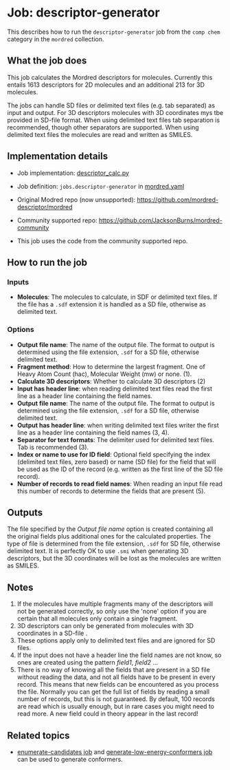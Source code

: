 # Job: descriptor-generator

This describes how to run the `descriptor-generator` job from the `comp chem` category in the `mordred` collection.

## What the job does

This job calculates the Mordred descriptors for molecules.
Currently this entails 1613 descriptors for 2D molecules and an additional 213 for 3D molecules.

The jobs can handle SD files or delimited text files (e.g. tab separated) as input and output.
For 3D descriptors molecules with 3D coordinates mys tbe provided in SD-file format.
When using delimited text files tab separation is recommended, though other separators are supported.
When using delimited text files the molecules are read and written as SMILES.

## Implementation details

* Job implementation: [descriptor_calc.py](/im_mordred/descriptor_calc.py)
* Job definition: `jobs.descriptor-generator` in [mordred.yaml](../mordred.yaml)
* Original Modred repo (now unsupported): https://github.com/mordred-descriptor/mordred
* Community supported repo: https://github.com/JacksonBurns/mordred-community

* This job uses the code from the community supported repo.

## How to run the job

### Inputs

* **Molecules**: The molecules to calculate, in SDF or delimited text files. If the file has a `.sdf`
  extension it is handled as a SD file, otherwise as delimited text.

### Options

* **Output file name**: The name of the output file. The format to output is determined using the file extension, `.sdf` for a SD file, otherwise delimited text.
* **Fragment method**: How to determine the largest fragment. One of Heavy Atom Count (hac), Molecular Weight (mw) or none. (1).
* **Calculate 3D descriptors**: Whether to calculate 3D descriptors (2)
* **Input has header line**: when reading delimited text files read the first line as a header line containing the field names.
* **Output file name**: The name of the output file. The format to output is determined using the file extension, `.sdf` for a SD file, otherwise delimited text.
* **Output has header line**: when writing delimited text files writer the first line as a header line containing the field names (3, 4).
* **Separator for text formats**:  The delimiter used for delimited text files. Tab is recommended (3).
* **Index or name to use for ID field**:  Optional field specifying the index (delimited text files, zero based) or name (SD file) for the field that will be used as the ID of the record (e.g. written as the first line of the SD file record).
* **Number of records to read field names**: When reading an input file read this number of records to determine the fields that are present (5).

## Outputs

The file specified by the *Output file name* option is created containing all the original fields plus additional ones
for the calculated properties.
The type of file is determined from the file extension, `.sdf` for SD file, otherwise delimited text.
It is perfectly OK to use `.smi` when generating 3D descriptors, but the 3D coordinates will be lost as the molecules are
written as SMILES.

## Notes
1. If the molecules have multiple fragments many of the descriptors will not be generated correctly, so only use the 
'none' option if you are certain that all molecules only contain a single fragment.
2. 3D descriptors can only be generated from molecules with 3D coordinates in a SD-file .
3. These options apply only to delimited text files and are ignored for SD files.
4. If the input does not have a header line the field names are not know, so ones are created using the pattern *field1*, *field2* ...
5. There is no way of knowing all the fields that are present in a SD file without reading the data, and not all
fields have to be present in every record. This means that new fields can be encountered as you process the file.
Normally you can get the full list of fields by reading a small number of records, but this is not guaranteed. 
By default, 100 records are read which is usually enough, but in rare cases you might need to read more.
A new field could in theory appear in the last record!

## Related topics

- [enumerate-candidates job](../im-virtual-screening/enumerate-candidates.md) and
[generate-low-energy-conformers job](../rdkit/generate-low-energy-conformers.md) can be used to generate conformers.